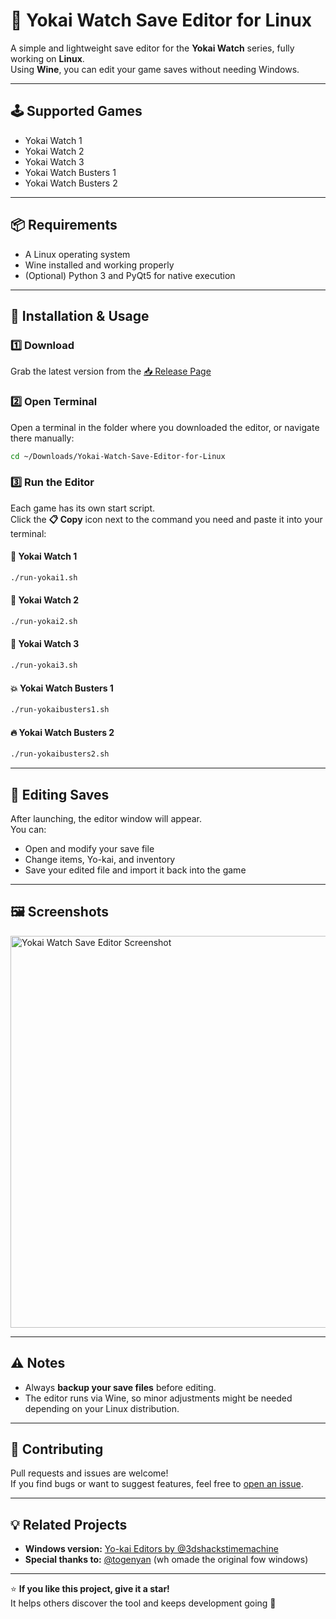 # 🧿 Yokai Watch Save Editor for Linux

A simple and lightweight save editor for the **Yokai Watch** series, fully working on **Linux**.  
Using **Wine**, you can edit your game saves without needing Windows.

---

## 🕹️ Supported Games

- Yokai Watch 1  
- Yokai Watch 2  
- Yokai Watch 3  
- Yokai Watch Busters 1  
- Yokai Watch Busters 2  

---

## 📦 Requirements

- A Linux operating system  
- Wine installed and working properly  
- (Optional) Python 3 and PyQt5 for native execution  

---

## 🚀 Installation & Usage

### 1️⃣ Download
Grab the latest version from the [📥 Release Page](https://github.com/Mimapi13/Yokai-Watch-Save-Editor-for-Linux/releases/tag/Release)

### 2️⃣ Open Terminal
Open a terminal in the folder where you downloaded the editor, or navigate there manually:

```bash
cd ~/Downloads/Yokai-Watch-Save-Editor-for-Linux
```

### 3️⃣ Run the Editor

Each game has its own start script.  
Click the **📋 Copy** icon next to the command you need and paste it into your terminal:

#### 🧩 Yokai Watch 1
```bash
./run-yokai1.sh
```

#### 👻 Yokai Watch 2
```bash
./run-yokai2.sh
```

#### 🦊 Yokai Watch 3
```bash
./run-yokai3.sh
```

#### 💥 Yokai Watch Busters 1
```bash
./run-yokaibusters1.sh
```

#### 🔥 Yokai Watch Busters 2
```bash
./run-yokaibusters2.sh
```

---

## 💾 Editing Saves

After launching, the editor window will appear.  
You can:
- Open and modify your save file  
- Change items, Yo-kai, and inventory  
- Save your edited file and import it back into the game  

---

## 🖼️ Screenshots
<img width="742" height="627" alt="Yokai Watch Save Editor Screenshot" src="https://github.com/user-attachments/assets/8ea019e9-ed4a-4b8d-b925-dcfd0d5a6058" />

---

## ⚠️ Notes

- Always **backup your save files** before editing.  
- The editor runs via Wine, so minor adjustments might be needed depending on your Linux distribution.

---

## 🤝 Contributing

Pull requests and issues are welcome!  
If you find bugs or want to suggest features, feel free to [open an issue](https://github.com/Mimapi13/Yokai-Watch-Save-Editor-for-Linux/issues).

---

## 💡 Related Projects

- **Windows version:** [Yo-kai Editors by @3dshackstimemachine](https://github.com/3dshackstimemachine/yo-kai-editors)  
- **Special thanks to:** [@togenyan](https://github.com/togenyan) (wh omade the original fow windows)

---

⭐ **If you like this project, give it a star!**  
It helps others discover the tool and keeps development going 🚀

